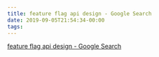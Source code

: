 ```yaml
---
title: feature flag api design - Google Search
date: 2019-09-05T21:54:34-00:00
tags:
---
```


[feature flag api design - Google Search](https://www.google.com/search?q=feature+flag+api+design&oq=feature+flag+api+design&aqs=chrome..69i57j33.6093j0j7&sourceid=chrome&ie=UTF-8)
